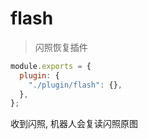 # flash

> 闪照恢复插件

```js
module.exports = {
  plugin: {
    "./plugin/flash": {},
  },
};
```

收到闪照, 机器人会复读闪照原图
